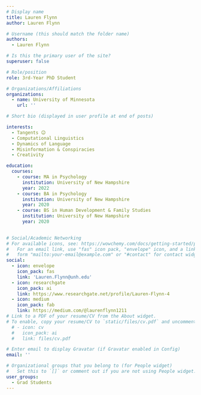 ```yaml
---
# Display name
title: Lauren Flynn
author: Lauren Flynn

# Username (this should match the folder name)
authors:
  - Lauren Flynn

# Is this the primary user of the site?
superuser: false

# Role/position
role: 3rd-Year PhD Student

# Organizations/Affiliations
organizations:
  - name: University of Minnesota
    url: ''

# Short bio (displayed in user profile at end of posts)

interests:
  - Tangents 😉
  - Computational Linguistics
  - Dynamics of Language
  - Misinformation & Conspiracies
  - Creativity

education:
  courses:
    - course: MA in Psychology
      institution: University of New Hampshire
      year: 2022
    - course: BA in Psychology
      institution: University of New Hampshire
      year: 2020
    - course: BS in Human Development & Family Studies
      institution: University of New Hampshire
      year: 2020
    

# Social/Academic Networking
# For available icons, see: https://wowchemy.com/docs/getting-started/page-builder/#icons
#   For an email link, use "fas" icon pack, "envelope" icon, and a link in the
#   form "mailto:your-email@example.com" or "#contact" for contact widget.
social:
  - icon: envelope
    icon_pack: fas
    link: 'Lauren.Flynn@unh.edu'
  - icon: researchgate
    icon_pack: ai
    link: https://www.researchgate.net/profile/Lauren-Flynn-4
  - icon: medium
    icon_pack: fab
    link: https://medium.com/@laurenflynn1211
# Link to a PDF of your resume/CV from the About widget.
# To enable, copy your resume/CV to `static/files/cv.pdf` and uncomment the lines below.
  # - icon: cv
  #   icon_pack: ai
  #   link: files/cv.pdf

# Enter email to display Gravatar (if Gravatar enabled in Config)
email: ''

# Organizational groups that you belong to (for People widget)
#   Set this to `[]` or comment out if you are not using People widget.
user_groups:
  - Grad Students
---
```

